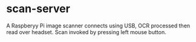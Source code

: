 # scan-server
A Raspberyy Pi image scanner connects using USB, OCR processed then read over headset. Scan invoked by pressing left mouse button.
